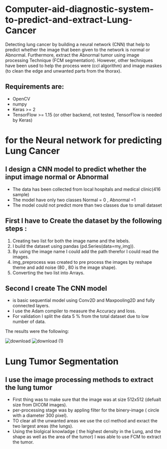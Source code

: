 # Computer-aid-diagnostic-system-to-predict-and-extract-Lung-Cancer
Detecting lung cancer by building a neural network (CNN) that help to predict whether the image that been given to the network is normal or Abnormal.
Furthermore, extract the Abnormal tumor using image processing Technique (FCM segmentation).
However, other techniques have been used to help the process were (ccl algorithm) and image maskes (to clean the edge and unwanted parts from the thorax).

## Requirements are:

- OpenCV
- numpy
- Keras >= 2
- TensorFlow >= 1.15 (or other backend, not tested, TensorFlow is needed by Keras)


# for the Neural network for predicting Lung Cancer
## I design a CNN model to predict whether the input image normal or Abnormal
- The data has been collected from local hospitals and medical clinic(416 sample)
- The model have only two classes Normal = 0 , Abnormal =1
- The model could not predict more than two classes due to small dataset
## First I have to Create the dataset by the following steps :
1. Creating two list for both the image name and the lebels.
2. I build the dataset using pandas (pd.Series(data=my_img)).
3. By using the image name I could add the path therefor I could read the images.
4. img_preprocess was created to pre process the images by reshape theme and add noise (80 , 80 is the image shape).
5. Converting the two list into Arrays.

## Second I create The CNN model   
- is basic sequential model using Conv2D and Maxpooling2D and fully connected layers.
- I use the Adam compiler to measure the Accuracy and loss.
- For validation I split the data 5 % from the total dataset due to low number of data.

The results were the following:

![download](https://user-images.githubusercontent.com/93203143/182347174-c5153ed3-82a4-430a-a74d-f95a491ad653.png)
![download (1)](https://user-images.githubusercontent.com/93203143/182347192-7e9e04dd-3c3a-4eb5-86cc-d19de38131f8.png)

# Lung Tumor Segmentation

## I use the image processing methods to extract the lung tumor
- First thing was to make sure that the image was at size 512x512 (defualt size from DICOM images).
- per-processing stage was by appling filter for the binery-image ( circle with a diameter 300 pixel).
- TO clear all the unwanted areas we use the ccl method and exract the two largest areas (the lungs).
- Using the biolgical knowladge ( the highest density in the Lung, and the shape as well as the area of the tumor) I was able to use FCM to extract the tumor.
